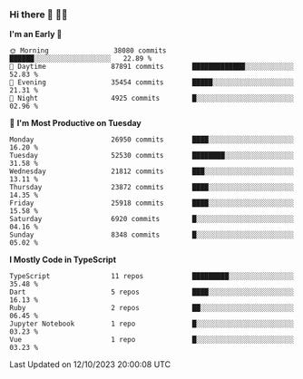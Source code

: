 ### Hi there 👋 🧑‍💻



<!--START_SECTION:waka-->
**I'm an Early 🐤** 

```text
🌞 Morning                38080 commits       ██████░░░░░░░░░░░░░░░░░░░   22.89 % 
🌆 Daytime                87891 commits       █████████████░░░░░░░░░░░░   52.83 % 
🌃 Evening                35454 commits       █████░░░░░░░░░░░░░░░░░░░░   21.31 % 
🌙 Night                  4925 commits        █░░░░░░░░░░░░░░░░░░░░░░░░   02.96 % 
```
📅 **I'm Most Productive on Tuesday** 

```text
Monday                   26950 commits       ████░░░░░░░░░░░░░░░░░░░░░   16.20 % 
Tuesday                  52530 commits       ████████░░░░░░░░░░░░░░░░░   31.58 % 
Wednesday                21812 commits       ███░░░░░░░░░░░░░░░░░░░░░░   13.11 % 
Thursday                 23872 commits       ████░░░░░░░░░░░░░░░░░░░░░   14.35 % 
Friday                   25918 commits       ████░░░░░░░░░░░░░░░░░░░░░   15.58 % 
Saturday                 6920 commits        █░░░░░░░░░░░░░░░░░░░░░░░░   04.16 % 
Sunday                   8348 commits        █░░░░░░░░░░░░░░░░░░░░░░░░   05.02 % 
```


**I Mostly Code in TypeScript** 

```text
TypeScript               11 repos            █████████░░░░░░░░░░░░░░░░   35.48 % 
Dart                     5 repos             ████░░░░░░░░░░░░░░░░░░░░░   16.13 % 
Ruby                     2 repos             ██░░░░░░░░░░░░░░░░░░░░░░░   06.45 % 
Jupyter Notebook         1 repo              █░░░░░░░░░░░░░░░░░░░░░░░░   03.23 % 
Vue                      1 repo              █░░░░░░░░░░░░░░░░░░░░░░░░   03.23 % 
```




 Last Updated on 12/10/2023 20:00:08 UTC
<!--END_SECTION:waka-->


